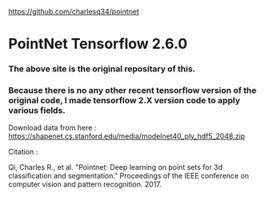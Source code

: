 https://github.com/charlesq34/pointnet
# PointNet Tensorflow 2.6.0
### The above site is the original repositary of this. 
### Because there is no any other recent tensorflow version of the original code, I made tensorflow 2.X version code to apply various fields.

Download data from here : https://shapenet.cs.stanford.edu/media/modelnet40_ply_hdf5_2048.zip

Citation : 

Qi, Charles R., et al. "Pointnet: Deep learning on point sets for 3d classification and segmentation." Proceedings of the IEEE conference on computer vision and pattern recognition. 2017.
